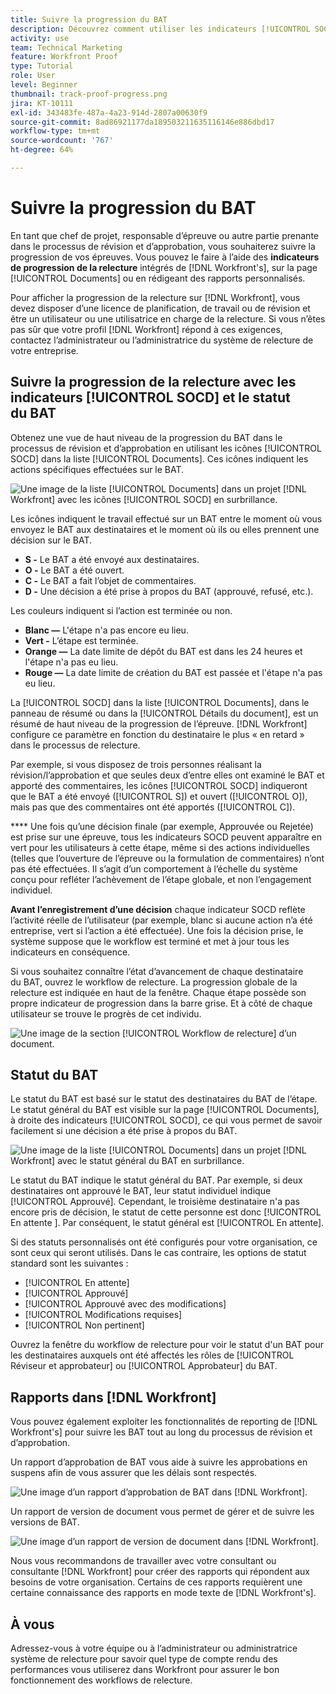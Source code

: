 ```yaml
---
title: Suivre la progression du BAT
description: Découvrez comment utiliser les indicateurs [!UICONTROL SOCD], la progression de la relecture et les rapports pour suivre la progression d’un BAT dans  [!DNL  Workfront].
activity: use
team: Technical Marketing
feature: Workfront Proof
type: Tutorial
role: User
level: Beginner
thumbnail: track-proof-progress.png
jira: KT-10111
exl-id: 343483fe-487a-4a23-914d-2807a00630f9
source-git-commit: 8ad86921177da189503211635116146e886dbd17
workflow-type: tm+mt
source-wordcount: '767'
ht-degree: 64%

---
```


# Suivre la progression du BAT

En tant que chef de projet, responsable d’épreuve ou autre partie prenante dans le processus de révision et d’approbation, vous souhaiterez suivre la progression de vos épreuves. Vous pouvez le faire à l’aide des **indicateurs de progression de la relecture** intégrés de [!DNL Workfront's], sur la page [!UICONTROL Documents] ou en rédigeant des rapports personnalisés.

Pour afficher la progression de la relecture sur [!DNL Workfront], vous devez disposer d’une licence de planification, de travail ou de révision et être un utilisateur ou une utilisatrice en charge de la relecture. Si vous n’êtes pas sûr que votre profil [!DNL Workfront] répond à ces exigences, contactez l’administrateur ou l’administratrice du système de relecture de votre entreprise.

## Suivre la progression de la relecture avec les indicateurs [!UICONTROL SOCD] et le statut du BAT

Obtenez une vue de haut niveau de la progression du BAT dans le processus de révision et d’approbation en utilisant les icônes [!UICONTROL SOCD] dans la liste [!UICONTROL Documents]. Ces icônes indiquent les actions spécifiques effectuées sur le BAT.

![Une image de la liste [!UICONTROL Documents] dans un projet [!DNL  Workfront] avec les icônes [!UICONTROL SOCD] en surbrillance.](assets/manage-proofs-socd.png)

Les icônes indiquent le travail effectué sur un BAT entre le moment où vous envoyez le BAT aux destinataires et le moment où ils ou elles prennent une décision sur le BAT.

* **S -** Le BAT a été envoyé aux destinataires.
* **O -** Le BAT a été ouvert.
* **C -** Le BAT a fait l’objet de commentaires.
* **D -** Une décision a été prise à propos du BAT (approuvé, refusé, etc.).

Les couleurs indiquent si l’action est terminée ou non.

* **Blanc —** L&#39;étape n&#39;a pas encore eu lieu.
* **Vert -** L’étape est terminée.
* **Orange —** La date limite de dépôt du BAT est dans les 24 heures et l&#39;étape n&#39;a pas eu lieu.
* **Rouge —** La date limite de création du BAT est passée et l&#39;étape n&#39;a pas eu lieu.

La [!UICONTROL SOCD] dans la liste [!UICONTROL Documents], dans le panneau de résumé ou dans la [!UICONTROL Détails du document], est un résumé de haut niveau de la progression de l’épreuve. [!DNL Workfront] configure ce paramètre en fonction du destinataire le plus « en retard » dans le processus de relecture.

Par exemple, si vous disposez de trois personnes réalisant la révision/l’approbation et que seules deux d’entre elles ont examiné le BAT et apporté des commentaires, les icônes [!UICONTROL SOCD] indiqueront que le BAT a été envoyé ([!UICONTROL S]) et ouvert ([!UICONTROL O]), mais pas que des commentaires ont été apportés ([!UICONTROL C]).

**** Une fois qu’une décision finale (par exemple, Approuvée ou Rejetée) est prise sur une épreuve, tous les indicateurs SOCD peuvent apparaître en vert pour les utilisateurs à cette étape, même si des actions individuelles (telles que l’ouverture de l’épreuve ou la formulation de commentaires) n’ont pas été effectuées. Il s’agit d’un comportement à l’échelle du système conçu pour refléter l’achèvement de l’étape globale, et non l’engagement individuel.

**Avant l’enregistrement d’une décision** chaque indicateur SOCD reflète l’activité réelle de l’utilisateur (par exemple, blanc si aucune action n’a été entreprise, vert si l’action a été effectuée). Une fois la décision prise, le système suppose que le workflow est terminé et met à jour tous les indicateurs en conséquence.

Si vous souhaitez connaître l’état d’avancement de chaque destinataire du BAT, ouvrez le workflow de relecture. La progression globale de la relecture est indiquée en haut de la fenêtre. Chaque étape possède son propre indicateur de progression dans la barre grise.  Et à côté de chaque utilisateur se trouve le progrès de cet individu.

![Une image de la section [!UICONTROL Workflow de relecture] d’un document.](assets/manage-proofs-socd-in-proofing-workflow-window.png)

## Statut du BAT

Le statut du BAT est basé sur le statut des destinataires du BAT de l’étape. Le statut général du BAT est visible sur la page [!UICONTROL Documents], à droite des indicateurs [!UICONTROL SOCD], ce qui vous permet de savoir facilement si une décision a été prise à propos du BAT.

![Une image de la liste [!UICONTROL Documents] dans un projet [!DNL  Workfront] avec le statut général du BAT en surbrillance.](assets/manage-proofs-overall-status.png)

Le statut du BAT indique le statut général du BAT. Par exemple, si deux destinataires ont approuvé le BAT, leur statut individuel indique [!UICONTROL Approuvé]. Cependant, le troisième destinataire n&#39;a pas encore pris de décision, le statut de cette personne est donc [!UICONTROL  En attente ]. Par conséquent, le statut général est [!UICONTROL En attente].

Si des statuts personnalisés ont été configurés pour votre organisation, ce sont ceux qui seront utilisés. Dans le cas contraire, les options de statut standard sont les suivantes :

* [!UICONTROL En attente]
* [!UICONTROL Approuvé]
* [!UICONTROL Approuvé avec des modifications]
* [!UICONTROL Modifications requises]
* [!UICONTROL Non pertinent]

Ouvrez la fenêtre du workflow de relecture pour voir le statut d&#39;un BAT pour les destinataires auxquels ont été affectés les rôles de [!UICONTROL Réviseur et approbateur] ou [!UICONTROL Approbateur] du BAT.

## Rapports dans [!DNL Workfront]

Vous pouvez également exploiter les fonctionnalités de reporting de [!DNL Workfront's] pour suivre les BAT tout au long du processus de révision et d’approbation.

Un rapport d’approbation de BAT vous aide à suivre les approbations en suspens afin de vous assurer que les délais sont respectés.

![Une image d’un rapport d’approbation de BAT dans [!DNL  Workfront].](assets/proof-approval-report.png)

Un rapport de version de document vous permet de gérer et de suivre les versions de BAT.

![Une image d’un rapport de version de document dans [!DNL  Workfront].](assets/document-version-report.png)

Nous vous recommandons de travailler avec votre consultant ou consultante [!DNL Workfront] pour créer des rapports qui répondent aux besoins de votre organisation. Certains de ces rapports requièrent une certaine connaissance des rapports en mode texte de [!DNL Workfront's].

## À vous

Adressez-vous à votre équipe ou à l’administrateur ou administratrice système de relecture pour savoir quel type de compte rendu des performances vous utiliserez dans Workfront pour assurer le bon fonctionnement des workflows de relecture.

<!--
### Learn more
* Learn to create reports in [!DNL Workfront] with the Basic Report Creation course.
* View progress and status of a proof
* View activity on a proof within [!DNL Workfront]
-->
